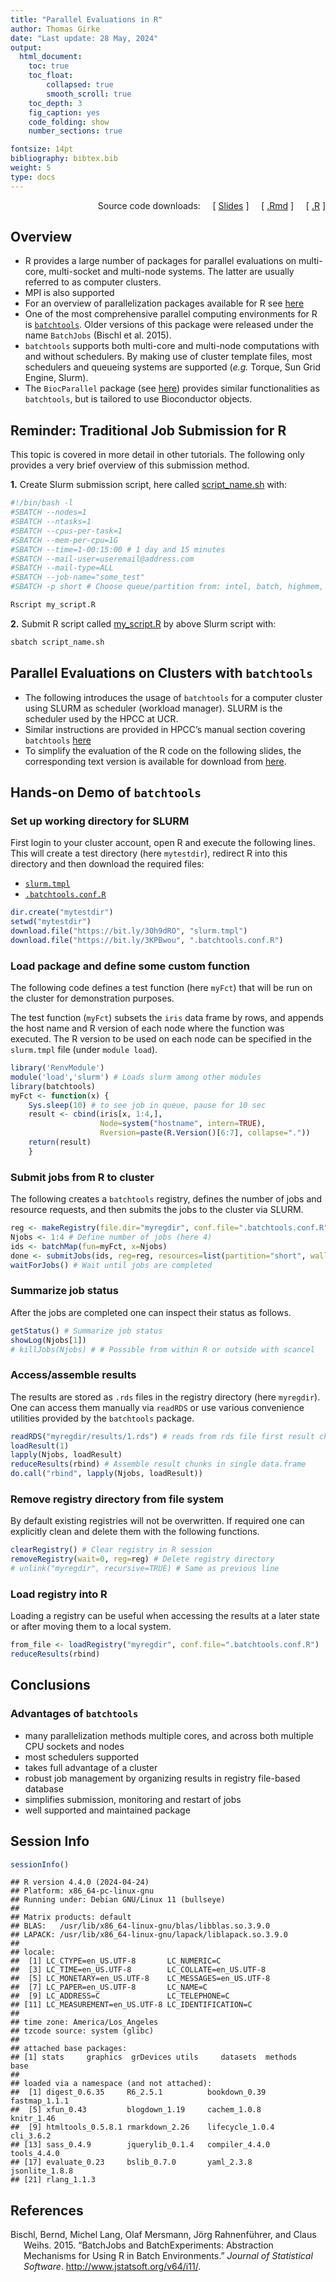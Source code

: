 ```yaml
---
title: "Parallel Evaluations in R"
author: Thomas Girke
date: "Last update: 28 May, 2024" 
output:
  html_document:
    toc: true
    toc_float:
        collapsed: true
        smooth_scroll: true
    toc_depth: 3
    fig_caption: yes
    code_folding: show
    number_sections: true

fontsize: 14pt
bibliography: bibtex.bib
weight: 5
type: docs
---
```


<!--
- Compile from command-line
Rscript -e "rmarkdown::render('rparallel.Rmd', c('html_document'), clean=F); knitr::knit('rparallel.Rmd', tangle=TRUE)"
-->

<div style="text-align: right">

Source code downloads:    
\[ [Slides](https://girke.bioinformatics.ucr.edu/GEN242/slides/slides_12/) \]    
\[ [.Rmd](https://raw.githubusercontent.com/tgirke/GEN242//main/content/en/tutorials/rparallel/rparallel.Rmd) \]    
\[ [.R](https://raw.githubusercontent.com/tgirke/GEN242//main/content/en/tutorials/rparallel/rparallel.R) \]

</div>

## Overview

  - R provides a large number of packages for parallel evaluations on multi-core, multi-socket and multi-node systems. The latter are usually referred to as computer clusters.
  - MPI is also supported
  - For an overview of parallelization packages available for R see [here](https://cran.r-project.org/web/views/HighPerformanceComputing.html)
  - One of the most comprehensive parallel computing environments for R is
    [`batchtools`](https://mllg.github.io/batchtools/articles/batchtools.html#migration). Older versions of this package were released under the name `BatchJobs` (Bischl et al. 2015).
  - `batchtools` supports both multi-core and multi-node computations with and without schedulers. By making use of
    cluster template files, most schedulers and queueing systems are supported (*e.g.* Torque, Sun Grid Engine, Slurm).
  - The `BiocParallel` package (see [here](https://bioconductor.org/packages/release/bioc/html/BiocParallel.html))
    provides similar functionalities as `batchtools`, but is tailored to use Bioconductor objects.

## Reminder: Traditional Job Submission for R

This topic is covered in more detail in other tutorials. The following only provides a very brief overview of this submission method.

**1.** Create Slurm submission script, here called [script\_name.sh](https://raw.githubusercontent.com/tgirke/GEN242/main/static/custom/slides/R_for_HPC/demo_files/script_name.sh) with:

``` bash
#!/bin/bash -l
#SBATCH --nodes=1
#SBATCH --ntasks=1
#SBATCH --cpus-per-task=1
#SBATCH --mem-per-cpu=1G
#SBATCH --time=1-00:15:00 # 1 day and 15 minutes
#SBATCH --mail-user=useremail@address.com
#SBATCH --mail-type=ALL
#SBATCH --job-name="some_test"
#SBATCH -p short # Choose queue/partition from: intel, batch, highmem, gpu, short

Rscript my_script.R
```

**2.** Submit R script called [my\_script.R](https://raw.githubusercontent.com/tgirke/GEN242/main/static/custom/slides/R_for_HPC/demo_files/my_script.R) by above Slurm script with:

``` bash
sbatch script_name.sh
```

## Parallel Evaluations on Clusters with `batchtools`

  - The following introduces the usage of `batchtools` for a computer cluster
    using SLURM as scheduler (workload manager). SLURM is the scheduler used by
    the HPCC at UCR.
  - Similar instructions are provided in HPCC’s manual section covering
    `batchtools`
    [here](https://hpcc.ucr.edu/manuals_linux-cluster_parallelR.html)
  - To simplify the evaluation of the R code on the following slides, the
    corresponding text version is available for download from
    [here](https://raw.githubusercontent.com/tgirke/GEN242/main/static/custom/slides/R_for_HPC/demo_files/R_for_HPC_demo.R).

## Hands-on Demo of `batchtools`

### Set up working directory for SLURM

First login to your cluster account, open R and execute the following lines. This will
create a test directory (here `mytestdir`), redirect R into this directory and then download
the required files:

  - [`slurm.tmpl`](https://github.com/tgirke/GEN242/blob/main/content/en/tutorials/rparallel/demo_files/slurm.tmpl)
  - [`.batchtools.conf.R`](https://github.com/tgirke/GEN242/blob/main/content/en/tutorials/rparallel/demo_files/.batchtools.conf.R)

<!-- end list -->

``` r
dir.create("mytestdir")
setwd("mytestdir")
download.file("https://bit.ly/3Oh9dRO", "slurm.tmpl")
download.file("https://bit.ly/3KPBwou", ".batchtools.conf.R") 
```

### Load package and define some custom function

The following code defines a test function (here `myFct`) that will be run on the cluster for demonstration
purposes.

The test function (`myFct`) subsets the `iris` data frame by rows, and appends the host name and R version of each
node where the function was executed. The R version to be used on each node can be
specified in the `slurm.tmpl` file (under `module load`).

``` r
library('RenvModule')
module('load','slurm') # Loads slurm among other modules
library(batchtools)
myFct <- function(x) {
    Sys.sleep(10) # to see job in queue, pause for 10 sec
	result <- cbind(iris[x, 1:4,],
                    Node=system("hostname", intern=TRUE),
	                Rversion=paste(R.Version()[6:7], collapse="."))
	return(result)
    }
```

### Submit jobs from R to cluster

The following creates a `batchtools` registry, defines the number of jobs and resource requests, and then submits the jobs to the cluster
via SLURM.

``` r
reg <- makeRegistry(file.dir="myregdir", conf.file=".batchtools.conf.R")
Njobs <- 1:4 # Define number of jobs (here 4)
ids <- batchMap(fun=myFct, x=Njobs) 
done <- submitJobs(ids, reg=reg, resources=list(partition="short", walltime=120, ntasks=1, ncpus=1, memory=1024))
waitForJobs() # Wait until jobs are completed
```

### Summarize job status

After the jobs are completed one can inspect their status as follows.

``` r
getStatus() # Summarize job status
showLog(Njobs[1])
# killJobs(Njobs) # # Possible from within R or outside with scancel
```

### Access/assemble results

The results are stored as `.rds` files in the registry directory (here `myregdir`). One
can access them manually via `readRDS` or use various convenience utilities provided
by the `batchtools` package.

``` r
readRDS("myregdir/results/1.rds") # reads from rds file first result chunk
loadResult(1) 
lapply(Njobs, loadResult)
reduceResults(rbind) # Assemble result chunks in single data.frame
do.call("rbind", lapply(Njobs, loadResult))
```

### Remove registry directory from file system

By default existing registries will not be overwritten. If required one can explicitly
clean and delete them with the following functions.

``` r
clearRegistry() # Clear registry in R session
removeRegistry(wait=0, reg=reg) # Delete registry directory
# unlink("myregdir", recursive=TRUE) # Same as previous line
```

### Load registry into R

Loading a registry can be useful when accessing the results at a later state or
after moving them to a local system.

``` r
from_file <- loadRegistry("myregdir", conf.file=".batchtools.conf.R")
reduceResults(rbind)
```

## Conclusions

### Advantages of `batchtools`

  - many parallelization methods multiple cores, and across both multiple CPU sockets and nodes
  - most schedulers supported
  - takes full advantage of a cluster
  - robust job management by organizing results in registry file-based database
  - simplifies submission, monitoring and restart of jobs
  - well supported and maintained package

## Session Info

``` r
sessionInfo()
```

    ## R version 4.4.0 (2024-04-24)
    ## Platform: x86_64-pc-linux-gnu
    ## Running under: Debian GNU/Linux 11 (bullseye)
    ## 
    ## Matrix products: default
    ## BLAS:   /usr/lib/x86_64-linux-gnu/blas/libblas.so.3.9.0 
    ## LAPACK: /usr/lib/x86_64-linux-gnu/lapack/liblapack.so.3.9.0
    ## 
    ## locale:
    ##  [1] LC_CTYPE=en_US.UTF-8       LC_NUMERIC=C              
    ##  [3] LC_TIME=en_US.UTF-8        LC_COLLATE=en_US.UTF-8    
    ##  [5] LC_MONETARY=en_US.UTF-8    LC_MESSAGES=en_US.UTF-8   
    ##  [7] LC_PAPER=en_US.UTF-8       LC_NAME=C                 
    ##  [9] LC_ADDRESS=C               LC_TELEPHONE=C            
    ## [11] LC_MEASUREMENT=en_US.UTF-8 LC_IDENTIFICATION=C       
    ## 
    ## time zone: America/Los_Angeles
    ## tzcode source: system (glibc)
    ## 
    ## attached base packages:
    ## [1] stats     graphics  grDevices utils     datasets  methods   base     
    ## 
    ## loaded via a namespace (and not attached):
    ##  [1] digest_0.6.35     R6_2.5.1          bookdown_0.39     fastmap_1.1.1    
    ##  [5] xfun_0.43         blogdown_1.19     cachem_1.0.8      knitr_1.46       
    ##  [9] htmltools_0.5.8.1 rmarkdown_2.26    lifecycle_1.0.4   cli_3.6.2        
    ## [13] sass_0.4.9        jquerylib_0.1.4   compiler_4.4.0    tools_4.4.0      
    ## [17] evaluate_0.23     bslib_0.7.0       yaml_2.3.8        jsonlite_1.8.8   
    ## [21] rlang_1.1.3

## References

<div id="refs" class="references hanging-indent">

<div id="ref-Bischl2015-rf">

Bischl, Bernd, Michel Lang, Olaf Mersmann, Jörg Rahnenführer, and Claus Weihs. 2015. “BatchJobs and BatchExperiments: Abstraction Mechanisms for Using R in Batch Environments.” *Journal of Statistical Software*. <http://www.jstatsoft.org/v64/i11/>.

</div>

</div>
